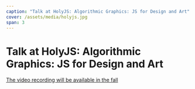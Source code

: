 ```yaml
---
caption: "Talk at HolyJS: Algorithmic Graphics: JS for Design and Art"
cover: /assets/media/holyjs.jpg
span: 3
---
```


# Talk at HolyJS: Algorithmic Graphics: JS for Design and Art

[The video recording will be available in the fall](https://holyjs.ru/archive/2025%20Spring/talks/6b81e401c9fc4a4b85d16c59cf1fc9c2/?referer=%2Farchive%2F2025%2520Spring%2Fschedule%2Ftable%2F)
